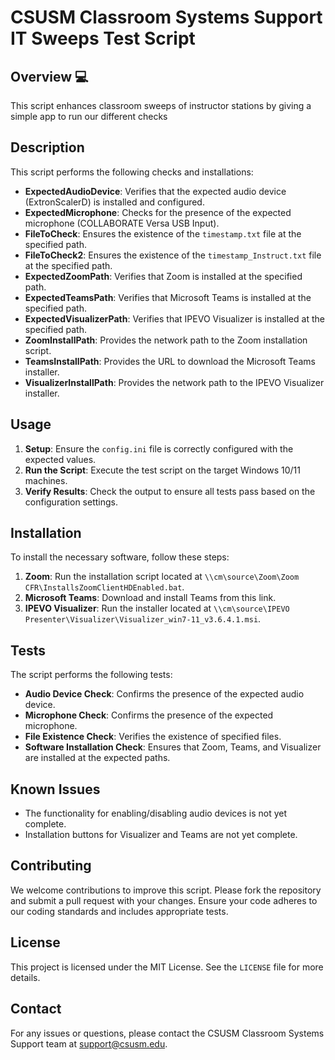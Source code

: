 # CSUSM Classroom Systems Support IT Sweeps Test Script

## Overview 💻
This script enhances classroom sweeps of instructor stations by giving a simple app to run our different checks 

## Description

This script performs the following checks and installations:

- **ExpectedAudioDevice**: Verifies that the expected audio device (ExtronScalerD) is installed and configured.
- **ExpectedMicrophone**: Checks for the presence of the expected microphone (COLLABORATE Versa USB Input).
- **FileToCheck**: Ensures the existence of the `timestamp.txt` file at the specified path.
- **FileToCheck2**: Ensures the existence of the `timestamp_Instruct.txt` file at the specified path.
- **ExpectedZoomPath**: Verifies that Zoom is installed at the specified path.
- **ExpectedTeamsPath**: Verifies that Microsoft Teams is installed at the specified path.
- **ExpectedVisualizerPath**: Verifies that IPEVO Visualizer is installed at the specified path.
- **ZoomInstallPath**: Provides the network path to the Zoom installation script.
- **TeamsInstallPath**: Provides the URL to download the Microsoft Teams installer.
- **VisualizerInstallPath**: Provides the network path to the IPEVO Visualizer installer.

## Usage

1. **Setup**: Ensure the `config.ini` file is correctly configured with the expected values.
2. **Run the Script**: Execute the test script on the target Windows 10/11 machines.
3. **Verify Results**: Check the output to ensure all tests pass based on the configuration settings.

## Installation

To install the necessary software, follow these steps:

1. **Zoom**: Run the installation script located at `\\cm\source\Zoom\Zoom CFR\InstallsZoomClientHDEnabled.bat`.
2. **Microsoft Teams**: Download and install Teams from this link.
3. **IPEVO Visualizer**: Run the installer located at `\\cm\source\IPEVO Presenter\Visualizer\Visualizer_win7-11_v3.6.4.1.msi`.

## Tests

The script performs the following tests:

- **Audio Device Check**: Confirms the presence of the expected audio device.
- **Microphone Check**: Confirms the presence of the expected microphone.
- **File Existence Check**: Verifies the existence of specified files.
- **Software Installation Check**: Ensures that Zoom, Teams, and Visualizer are installed at the expected paths.

## Known Issues

- The functionality for enabling/disabling audio devices is not yet complete.
- Installation buttons for Visualizer and Teams are not yet complete.

## Contributing

We welcome contributions to improve this script. Please fork the repository and submit a pull request with your changes. Ensure your code adheres to our coding standards and includes appropriate tests.

## License

This project is licensed under the MIT License. See the `LICENSE` file for more details.

## Contact

For any issues or questions, please contact the CSUSM Classroom Systems Support team at support@csusm.edu.
